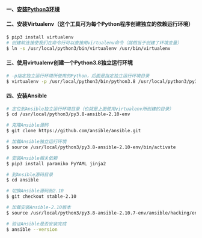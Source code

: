 #### 一、[安装Python3环境](https://github.com/firechiang/python-study/blob/main/README.md)

#### 二、安装Virtualenv（这个工具可为每个Python程序创建独立的依赖运行环境）
```bash
$ pip3 install virtualenv
# 创建软连接使我们在命令行可以直接用virtualenv命令（就相当于创建了环境变量）
$ ln -s /usr/local/python3/bin/virtualenv /usr/bin/virtualenv
```

#### 三、使用virtualenv创建一个Python3.8独立运行环境
```bash
# -p指定独立运行环境所使用的Python，后面是指定独立运行环境目录
$ virtualenv -p /usr/local/python3/bin/python3.8 /usr/local/python3/py3.8-ansible-2.10-env
```

#### 四、安装Ansible
```bash
# 定位到Ansible独立运行环境目录（也就是上面使用virtualenv所创建的目录）
$ cd /usr/local/python3/py3.8-ansible-2.10-env

# 克隆Ansible源码
$ git clone https://github.com/ansible/ansible.git

# 加载Ansible独立运行环境
$ source /usr/local/python3/py3.8-ansible-2.10-env/bin/activate

# 安装Ansible相关依赖
$ pip3 install paramiko PyYAML jinja2

# 到Ansible源码目录
$ cd ansible

# 切换Ansible源码到2.10
$ git checkout stable-2.10

# 加载安装Ansible-2.10版本
$ source /usr/local/python3/py3.8-ansible-2.10.7-env/ansible/hacking/env-setup -q

# 验证Ansible是否安装完成
$ ansible --version
```
